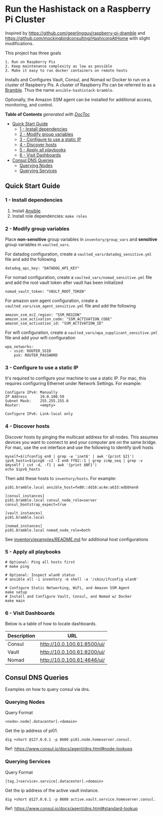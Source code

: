 # Run the Hashistack on a Raspberry Pi Cluster

Inspired by https://github.com/geerlingguy/raspberry-pi-dramble and
https://github.com/mockingbirdconsulting/HashicorpAtHome with slight
modifications.

This project has three goals

    1. Run on Raspberry Pis
    2. Keep maintenance complexity as low as possible
    3. Make it easy to run docker containers on remote hosts

Installs and Configures Vault, Consul, and Nomad w/ Docker to run on a cluster
of Raspberry Pis. A cluster of Raspberry Pis can be referred to as a
[Bramble](https://elinux.org/Bramble). Thus the name
`ansible-hashistack-bramble`.

Optionally, the Amazon SSM agent can be installed for additional access,
monitoring, and control.

<!-- START doctoc generated TOC please keep comment here to allow auto update -->
<!-- DON'T EDIT THIS SECTION, INSTEAD RE-RUN doctoc TO UPDATE -->
**Table of Contents**  *generated with [DocToc](https://github.com/thlorenz/doctoc)*

- [Quick Start Guide](#quick-start-guide)
  - [1 - Install dependencies](#1---install-dependencies)
  - [2 - Modify group variables](#2---modify-group-variables)
  - [3 - Configure to use a static IP](#3---configure-to-use-a-static-ip)
  - [4 - Discover hosts](#4---discover-hosts)
  - [5 - Apply all playbooks](#5---apply-all-playbooks)
  - [6 - Visit Dashboards](#6---visit-dashboards)
- [Consul DNS Queries](#consul-dns-queries)
  - [Querying Nodes](#querying-nodes)
  - [Querying Services](#querying-services)

<!-- END doctoc generated TOC please keep comment here to allow auto update -->

## Quick Start Guide

### 1 - Install dependencies

  1. Install [Ansible](http://docs.ansible.com/intro_installation.html).
  2. Install role dependencies: `make roles`

### 2 - Modify group variables

Place **non-sensitive** group variables in `inventory/group_vars` and
**sensitive** group variables in `vaulted_vars`.

For datadog configuration, create a `vaulted_vars/datadog_sensitive.yml` file
and add the following

    datadog_api_key: "DATADOG_API_KEY"

For nomad configuration, create a `vaulted_vars/nomad_sensitive.yml` file
and add the root vault token after vault has been initialized

    nomad_vault_token: "VAULT_ROOT_TOKEN"

For amazon ssm agent configuration, create a `vaulted_vars/ssm_agent_sensitive.yml`
file and add the following

    amazon_ssm_ec2_region: "SSM_REGION"
    amazon_ssm_activation_code: "SSM_ACTIVATION_CODE"
    amazon_ssm_activation_id: "SSM_ACTIVATION_ID"

For wifi configuration, create a `vaulted_vars/wpa_supplicant_sensitive.yml`
file and add your wifi configuration

    wpa_networks:
      - ssid: ROUTER_SSID
        psk: ROUTER_PASSWORD

### 3 - Configure to use a static IP

It's required to configure your machine to use a static IP. For mac, this
requires configuring Ethernet under Network Settings. For example:

    Configure IPv4: Manually
    IP Address      10.0.100.59
    Subnet Mask:    255.255.255.0
    Router:         <empty>

    Configure IPv6: Link-local only

### 4 - Discover hosts

Discover hosts by pinging the multicast address for all nodes. This assumes
devices you want to connect to and your computer are on the same bridge. For
mac, use the `en0` interface and use the following to identify ipv6 hosts

    myself=$(ifconfig en0 | grep -w 'inet6' | awk '{print $2}')
    ipv6_hosts=$(ping6 -c2 -I en0 ff02::1 | grep icmp_seq | grep -v $myself | cut -d, -f1 | awk '{print $NF}')
    echo $ipv6_hosts

Then add these hosts to `inventory/hosts`. For example:

    pi01.bramble.local ansible_host=fe80::dd16:ac4e:a633:edbb%en0

    [consul_instances]
    pi01.bramble.local consul_node_role=server consul_bootstrap_expect=true

    [vault_instances]
    pi01.bramble.local

    [nomad_instances]
    pi01.bramble.local nomad_node_role=both

See [inventory/examples/README.md](inventory/examples/README.md) for additional host configurations

### 5 - Apply all playbooks

    # Optional: Ping all hosts first
    # make ping

    # Optional: Inspect wlan0 status
    # ansible all -i inventory -m shell -a '/sbin/ifconfig wlan0'

    # Configure Static Networking, WiFi, and Amazon SSM Agent
    make setup
    # Install and Configure Vault, Consul, and Nomad w/ Docker
    make main

### 6 - Visit Dashboards

Below is a table of how to locate dashboards.

| Description | URL                         |
|-------------|-----------------------------|
| Consul      | http://10.0.100.61:8500/ui/ |
| Vault       | http://10.0.100.61:8200/ui/ |
| Nomad       | http://10.0.100.61:4646/ui/ |

## Consul DNS Queries

Examples on how to query consul via dns.

### Querying Nodes

Query Format

    <node>.node[.datacenter].<domain>

Get the ip address of pi01.

    dig +short @127.0.0.1 -p 8600 pi01.node.homeserver.consul.

Ref: https://www.consul.io/docs/agent/dns.html#node-lookups

### Querying Services

Query Format

    [tag.]<service>.service[.datacenter].<domain>

Get the ip address of the active vault instance.

    dig +short @127.0.0.1 -p 8600 active.vault.service.homeserver.consul.

Ref: https://www.consul.io/docs/agent/dns.html#standard-lookup
